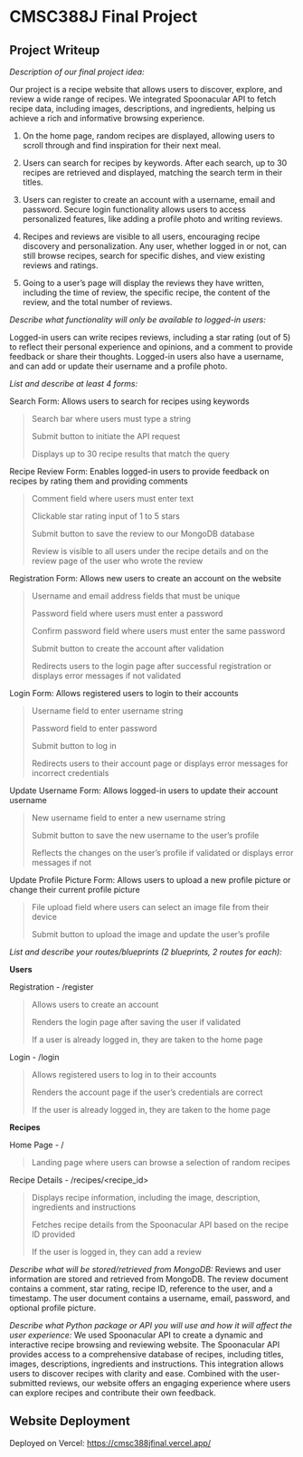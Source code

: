 # CMSC388J Final Project

## Project Writeup

*Description of our final project idea:*

Our project is a recipe website that allows users to discover, explore, and review a wide range of recipes. We integrated Spoonacular API to fetch recipe data, including images, descriptions, and ingredients, helping us achieve a rich and informative browsing experience. 

1. On the home page, random recipes are displayed, allowing users to scroll through and find inspiration for their next meal. 

2. Users can search for recipes by keywords. After each search, up to 30 recipes are retrieved and displayed, matching the search term in their titles. 

3. Users can register to create an account with a username, email and password. Secure login functionality allows users to access personalized features, like adding a profile photo and writing reviews. 

4. Recipes and reviews are visible to all users, encouraging recipe discovery and personalization. Any user, whether logged in or not, can still browse recipes, search for specific dishes, and view existing reviews and ratings.

5. Going to a user’s page will display the reviews they have written, including the time of review, the specific recipe, the content of the review, and the total number of reviews. 

*Describe what functionality will only be available to logged-in users:*

Logged-in users can write recipes reviews, including a star rating (out of 5) to reflect their personal experience and opinions, and a comment to provide feedback or share their thoughts. Logged-in users also have a username, and can add or update their username and a profile photo. 

*List and describe at least 4 forms:*

Search Form: Allows users to search for recipes using keywords
> Search bar where users must type a string
> 
> Submit button to initiate the API request
> 
> Displays up to 30 recipe results that match the query

Recipe Review Form: Enables logged-in users to provide feedback on recipes by rating them and providing comments

> Comment field where users must enter text
> 
> Clickable star rating input of 1 to 5 stars
>
> Submit button to save the review to our MongoDB database
>
> Review is visible to all users under the recipe details and on the review page of the user who wrote the review

Registration Form: Allows new users to create an account on the website

> Username and email address fields that must be unique
> 
> Password field where users must enter a password
> 
> Confirm password field where users must enter the same password
> 
> Submit button to create the account after validation
> 
> Redirects users to the login page after successful registration or displays error messages if not validated

Login Form: Allows registered users to login to their accounts

> Username field to enter username string
> 
> Password field to enter password
> 
> Submit button to log in
> 
> Redirects users to their account page or displays error messages for incorrect credentials

Update Username Form: Allows logged-in users to update their account username

> New username field to enter a new username string
>
> Submit button to save the new username to the user’s profile
>
> Reflects the changes on the user’s profile if validated or displays error messages if not

Update Profile Picture Form: Allows users to upload a new profile picture or change their current profile picture

> File upload field where users can select an image file from their device 
>
> Submit button to upload the image and update the user’s profile

*List and describe your routes/blueprints (2 blueprints, 2 routes for each):*

**Users**

Registration - /register

> Allows users to create an account
> 
> Renders the login page after saving the user if validated
> 
> If a user is already logged in, they are taken to the home page

Login - /login

> Allows registered users to log in to their accounts
>
> Renders the account page if the user’s credentials are correct
>
> If the user is already logged in, they are taken to the home page

**Recipes**

Home Page - /

> Landing page where users can browse a selection of random recipes

Recipe Details - /recipes/<recipe_id>

> Displays recipe information, including the image, description, ingredients and instructions
>
> Fetches recipe details from the Spoonacular API based on the recipe ID provided
>
> If the user is logged in, they can add a review

*Describe what will be stored/retrieved from MongoDB:*
Reviews and user information are stored and retrieved from MongoDB. The review document contains a comment, star rating, recipe ID, reference to the user, and a timestamp. The user document contains a username, email, password, and optional profile picture. 

*Describe what Python package or API you will use and how it will affect the user experience:*
We used Spoonacular API to create a dynamic and interactive recipe browsing and reviewing website. The Spoonacular API provides access to a comprehensive database of recipes, including titles, images, descriptions, ingredients and instructions. This integration allows users to discover recipes with clarity and ease. Combined with the user-submitted reviews, our website offers an engaging experience where users can explore recipes and contribute their own feedback.

## Website Deployment ##
Deployed on Vercel: https://cmsc388jfinal.vercel.app/ 
